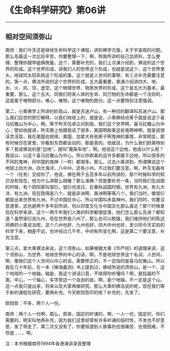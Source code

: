 # 《生命科学研究》第06讲

------

## 相对空间须弥山

南师：我们今天还是继续生命科学这个课程，讲到佛学方面，关于宇宙观的问题。那么毛磊这一次比较辛苦，你要整理一下，啊，照我所讲的自己加资料，怎么整理，整理你跟李姐俩商量。这个，需要补充的，我们上次课介绍到，佛说的这个世界的形成。这个世界形成，讲我们人的世界这个形成，也就是说这个、这个世界里头，地球同太阳系统这个形成的事。这个就是人世间的事啊，有三点补充需要注意的。第一点，佛法所说的这个世界的形成，五大最重要，普通介绍讲四大，地、水、火、风、空，虚空，这个物理世界、物质世界的形成，这个是五大为基本，最重要。那么，这个五大，同我们将来人体的生命、同万物的生命都是一个法则的，这是属于唯物部分。唯心、唯物，这个唯物的部分。这一点要特别注意强调。

第二，小乘佛学上所讲的妙高山，就是苏迷卢山，有一种旧的翻译叫苏迷卢山。那么我们后世的把它解释，以我们地球上的，就是说，小乘佛经也等于就是说这个喜马拉雅山为中心，啊。等于昨天包卓立问到我，我们这个世界啊，喜马拉雅山为中心；譬如他就讲，昨天晚上他跟我谈了很多，美国啊欧美这些鬼啊神啊，就是说很活灵活现，我在美国也晓得，美国、加拿大有些房子啊鬼神的事情，非常明显，那有时候住在家里，你看到东西都会动的，那是真的。他就说，为什么我们欧美特别多？我说佛说的是“边地”，就叫“蔑戾车地”，啊。他说这个边地，他说以什么呢？我说以、以这个喜马拉雅山为中心。所以你欧美的这许多都属于边地，所以很多的不同的鬼神，同中国的鬼神（一样）都很多。那么，过去小乘讲到，所谓佛说这个地球上四大洲，四大海洋，八中州，还有小州。不过我们要注意，啊，昨天毛磊有一个（任务）交给你了，他说，佛在两千五百多年以前所讲的，那个时候科学的知识没有现在，他为什么讲那么相像？那么准确？但是要补充一条，当时我们在战国的时候，有个阴阳家叫邹衍，邹衍也说过，在春秋战国时期，世界有九洲，有九大洋，有九洲，现在晓得是八个，就是非洲啊、美洲啊等等八个。我们当时，像邹衍都提出来世界有九洲，不过中国在中心，所以中国叫赤县神州。我们同时，你要注意道家，这也是两千多年前所讲，何以印度文化与中国文化那么接近？那个时候拿现在科学来讲，这个一两千年我们人类的科学都很低落，他们怎么那么先进？都知道？虽然邹衍说九州，现在世界是八州了，那么也可以勉强，我们维持他们的陈述同佛的小乘说法呢，这个八州也好、九州也好，四大中州也好，至少同今天实验的科学下来，相差不远，也许经过几千年，中间有所变化啊，这是第二个要注意，补充注意。

第三点，拿大乘佛法来说，这个须弥山，如果根据大乘《华严经》的道理来讲，这个须弥山，为世界、地球世界的中心的话，啊，不是地球世界这个名词，人世间，啊，像我们这个人世间以中心的话，需要修正的，不一定指的是喜马拉雅山。所以我在几十年前，在一本《禅海蠡测》书上提到过，佛经所说的须弥山，是一个、这个地球的一个地轴，轴是、我这个讲话口音，不晓得你听懂吗？啊，是挂画的下面，中心，一个轴心，车字旁边一个自由的由，啊，是个地轴，不一定是这个山。这一点我只提出来，将来以及大家再做研究。那么大乘的佛法说的呢，现在我们等于新的课程在研究，要再补充。今天欧阳哲印的呢？补充的，先发了。

欧阳哲：不多，两个人一份。

南师：两个人一份啊，那么，原来，固定的听课的，啊，一人一份，固定的，你们需要的，明天叫他再补充，因为我们这里经常有许多听课的临时性，不发也不好意思，发了带走了，第二次又没有了，你要知道别人做事的也很痛苦、也很困难，不但是……，啊。

注：本书根据南师1994年香港演讲录音整理

